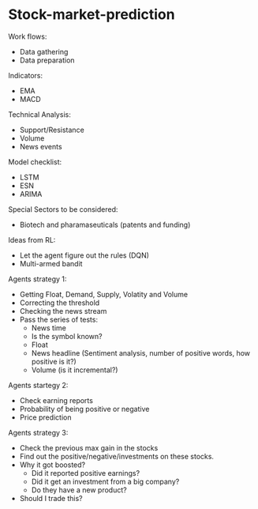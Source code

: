 # Stock-market-prediction

Work flows:
- Data gathering
- Data preparation

Indicators:
- EMA
- MACD

Technical Analysis:
- Support/Resistance
- Volume
- News events

Model checklist:
- LSTM
- ESN
- ARIMA


Special Sectors to be considered:
- Biotech and pharamaseuticals (patents and funding)



Ideas from RL:
- Let the agent figure out the rules (DQN)
- Multi-armed bandit


Agents strategy 1:
- Getting Float, Demand, Supply, Volatity and Volume
- Correcting the threshold
- Checking the news stream
- Pass the series of tests:
    - News time
    - Is the symbol known?
    - Float
    - News headline (Sentiment analysis, number of positive words, how positive is it?)
    - Volume (is it incremental?)
 
Agents startegy 2:
- Check earning reports
- Probability of being positive or negative
- Price prediction

Agents strategy 3:
- Check the previous max gain in the stocks
- Find out the positive/negative/investments on these stocks.
- Why it got boosted?
    - Did it reported positive earnings?
    - Did it get an investment from a big company?
    - Do they have a new product?
- Should I trade this? 

